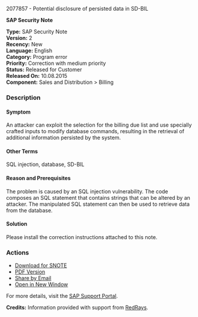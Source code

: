 2077857 - Potential disclosure of persisted data in SD-BIL

**SAP Security Note**

**Type:** SAP Security Note  
**Version:** 2  
**Recency:** New  
**Language:** English  
**Category:** Program error  
**Priority:** Correction with medium priority  
**Status:** Released for Customer  
**Released On:** 10.08.2015  
**Component:** Sales and Distribution > Billing

### Description

#### Symptom
An attacker can exploit the selection for the billing due list and use specially crafted inputs to modify database commands, resulting in the retrieval of additional information persisted by the system.

#### Other Terms
SQL injection, database, SD-BIL

#### Reason and Prerequisites
The problem is caused by an SQL injection vulnerability. The code composes an SQL statement that contains strings that can be altered by an attacker. The manipulated SQL statement can then be used to retrieve data from the database.

#### Solution
Please install the correction instructions attached to this note.

### Actions

- [Download for SNOTE](https://notesdownloads.sap.com/note/0040000012357522017)
- [PDF Version](https://userapps.support.sap.com/sap/support/sfm/notes/print/0002077857?language=en-US&token=26483A092D75BBDEAD8CBB632A503697)
- [Share by Email](https://me.sap.com/share-by-email)
- [Open in New Window](https://me.sap.com/open-new-window)

For more details, visit the [SAP Support Portal](https://me.sap.com/).

**Credits:** Information provided with support from [RedRays](https://redrays.io).